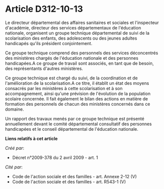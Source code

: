 # Article D312-10-13

Le directeur départemental des affaires sanitaires et sociales et l'inspecteur d'académie, directeur des services
départementaux de l'éducation nationale, organisent un groupe technique départemental de suivi de la scolarisation des
enfants, des adolescents ou des jeunes adultes handicapés qu'ils président conjointement. 

Ce groupe technique comprend des personnels des services déconcentrés des ministères chargés de l'éducation nationale et des
personnes handicapées.A ce groupe de travail sont associés, en tant que de besoin, des représentants d'autres ministères. 

Ce groupe technique est chargé du suivi, de la coordination et de l'amélioration de la scolarisation.A ce titre, il établit
un état des moyens consacrés par les ministères à cette scolarisation et à son accompagnement, ainsi qu'une prévision de
l'évolution de la population scolaire concernée. Il fait également le bilan des actions en matière de formation des
personnels de chacun des ministères concernés dans ce domaine. 

Un rapport des travaux menés par ce groupe technique est présenté annuellement devant le comité départemental consultatif des
personnes handicapées et le conseil départemental de l'éducation nationale.

**Liens relatifs à cet article**

_Créé par_:

  - Décret n°2009-378 du 2 avril 2009 - art. 1

_Cité par_:

  - Code de l'action sociale et des familles - art. Annexe 2-12 (V)
  - Code de l'action sociale et des familles - art. R543-1 (V)
